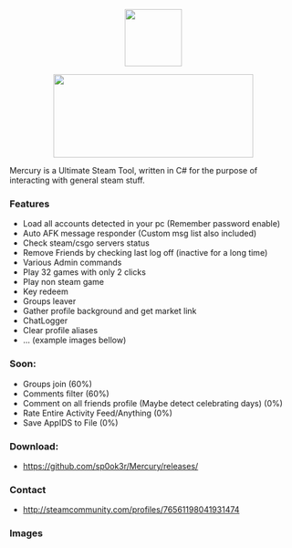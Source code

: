 <p align="center">
  <img width="100" height="100" src="https://raw.githubusercontent.com/sp0ok3r/Mercury/master/img/MercuryIconLogo.png">
</p>
<p align="center">
<img width="350" height="146" src="https://raw.githubusercontent.com/sp0ok3r/Mercury/master/img/MercuryLogoWhite.png">
</p>
  

Mercury is a Ultimate Steam Tool, written in C# for the purpose of interacting with general steam stuff.

### Features
- Load all accounts detected in your pc (Remember password enable)
- Auto AFK message responder (Custom msg list also included)
- Check steam/csgo servers status
- Remove Friends by checking last log off (inactive for a long time)
- Various Admin commands
- Play 32 games with only 2 clicks
- Play non steam game
- Key redeem
- Groups leaver
- Gather profile background and get market link
- ChatLogger
- Clear profile aliases
- ... (example images bellow)

### Soon: 
- Groups join (60%)
- Comments filter (60%)
- Comment on all friends profile (Maybe detect celebrating days) (0%)
- Rate Entire Activity Feed/Anything (0%)
- Save AppIDS to File (0%)

### Download: 

- https://github.com/sp0ok3r/Mercury/releases/

### Contact
- http://steamcommunity.com/profiles/76561198041931474

### Images



